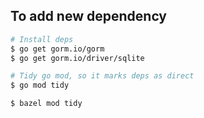 ## To add new dependency
```bash
# Install deps
$ go get gorm.io/gorm
$ go get gorm.io/driver/sqlite

# Tidy go mod, so it marks deps as direct
$ go mod tidy

$ bazel mod tidy
```